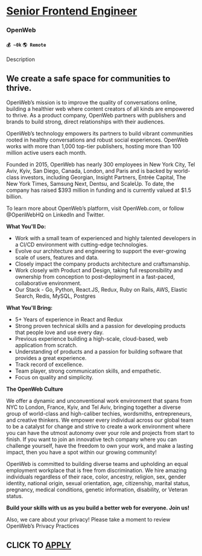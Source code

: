 # [Senior Frontend Engineer](https://www.remotewlb.com/apply/senior-frontend-engineer-86084)  
### OpenWeb  
#### `💰 ~0k` `🌎 Remote`  

Description

## **We create a safe space for communities to thrive.**

OpenWeb’s mission is to improve the quality of conversations online, building a healthier web where content creators of all kinds are empowered to thrive. As a product company, OpenWeb partners with publishers and brands to build strong, direct relationships with their audiences.

OpenWeb’s technology empowers its partners to build vibrant communities rooted in healthy conversations and robust social experiences. OpenWeb works with more than 1,000 top-tier publishers, hosting more than 100 million active users each month.

Founded in 2015, OpenWeb has nearly 300 employees in New York City, Tel Aviv, Kyiv, San Diego, Canada, London, and Paris and is backed by world-class investors, including Georgian, Insight Partners, Entrée Capital, The New York Times, Samsung Next, Dentsu, and ScaleUp. To date, the company has raised $393 million in funding and is currently valued at $1.5 billion.

To learn more about OpenWeb’s platform, visit OpenWeb.com, or follow @OpenWebHQ on LinkedIn and Twitter.

**What You'll Do:**

  * Work with a small team of experienced and highly talented developers in a CI/CD environment with cutting-edge technologies.
  * Evolve our architecture and engineering to support the ever-growing scale of users, features and data.
  * Closely impact the company products architecture and craftsmanship.
  * Work closely with Product and Design, taking full responsibility and ownership from conception to post-deployment in a fast-paced, collaborative environment.
  * Our Stack - Go, Python, React.JS, Redux, Ruby on Rails, AWS, Elastic Search, Redis, MySQL, Postgres

**What You'll Bring:**

  * 5+ Years of experience in React and Redux
  * Strong proven technical skills and a passion for developing products that people love and use every day.
  * Previous experience building a high-scale, cloud-based, web application from scratch.
  * Understanding of products and a passion for building software that provides a great experience.
  * Track record of excellence.
  * Team player, strong communication skills, and empathetic.
  * Focus on quality and simplicity.

**The OpenWeb Culture**

We offer a dynamic and unconventional work environment that spans from NYC to London, France, Kyiv, and Tel Aviv, bringing together a diverse group of world-class and high-caliber techies, wordsmiths, entrepreneurs, and creative thinkers. We empower every individual across our global team to be a catalyst for change and strive to create a work environment where you can have the utmost autonomy over your role and projects from start to finish. If you want to join an innovative tech company where you can challenge yourself, have the freedom to own your work, and make a lasting impact, then you have a spot within our growing community!

OpenWeb is committed to building diverse teams and upholding an equal employment workplace that is free from discrimination. We hire amazing individuals regardless of their race, color, ancestry, religion, sex, gender identity, national origin, sexual orientation, age, citizenship, marital status, pregnancy, medical conditions, genetic information, disability, or Veteran status.

**Build your skills with us as you build a better web for everyone. Join us!**

Also, we care about your privacy! Please take a moment to review OpenWeb’s Privacy Practices

  
  

  
## CLICK TO [APPLY](https://www.remotewlb.com/apply/senior-frontend-engineer-86084)

